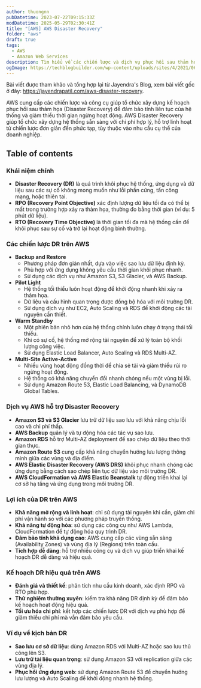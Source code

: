 ```yaml
---
author: thuongnn
pubDatetime: 2023-07-22T09:15:33Z
modDatetime: 2025-05-29T02:30:41Z
title: "[AWS] AWS Disaster Recovery"
folder: "aws"
draft: true
tags:
  - AWS
  - Amazon Web Services
description: Tìm hiểu về các chiến lược và dịch vụ phục hồi sau thảm họa của AWS, đảm bảo tính liên tục của doanh nghiệp.
ogImage: https://techblogbuilder.com/wp-content/uploads/sites/4/2021/06/techblogbuilder-home.png
---
```


Bài viết được tham khảo và tổng hợp lại từ Jayendra's Blog, xem bài viết gốc ở đây: https://jayendrapatil.com/aws-disaster-recovery.

AWS cung cấp các chiến lược và công cụ giúp tổ chức xây dựng kế hoạch phục hồi sau thảm họa (Disaster Recovery) để đảm bảo tính liên tục của hệ thống và giảm thiểu thời gian ngừng hoạt động. AWS Disaster Recovery giúp tổ chức xây dựng hệ thống sẵn sàng với chi phí hợp lý, hỗ trợ linh hoạt từ chiến lược đơn giản đến phức tạp, tùy thuộc vào nhu cầu cụ thể của doanh nghiệp.

## Table of contents

### **Khái niệm chính**

- **Disaster Recovery (DR)** là quá trình khôi phục hệ thống, ứng dụng và dữ liệu sau các sự cố không mong muốn như lỗi phần cứng, tấn công mạng, hoặc thiên tai.
- **RPO (Recovery Point Objective)** xác định lượng dữ liệu tối đa có thể bị mất trong trường hợp xảy ra thảm họa, thường đo bằng thời gian (ví dụ: 5 phút dữ liệu).
- **RTO (Recovery Time Objective)** là thời gian tối đa mà hệ thống cần để khôi phục sau sự cố và trở lại hoạt động bình thường.

### **Các chiến lược DR trên AWS**

- **Backup and Restore**
  - Phương pháp đơn giản nhất, dựa vào việc sao lưu dữ liệu định kỳ.
  - Phù hợp với ứng dụng không yêu cầu thời gian khôi phục nhanh.
  - Sử dụng các dịch vụ như Amazon S3, S3 Glacier, và AWS Backup.
- **Pilot Light**
  - Hệ thống tối thiểu luôn hoạt động để khởi động nhanh khi xảy ra thảm họa.
  - Dữ liệu và cấu hình quan trọng được đồng bộ hóa với môi trường DR.
  - Sử dụng dịch vụ như EC2, Auto Scaling và RDS để khởi động các tài nguyên cần thiết.
- **Warm Standby**
  - Một phiên bản nhỏ hơn của hệ thống chính luôn chạy ở trạng thái tối thiểu.
  - Khi có sự cố, hệ thống mở rộng tài nguyên để xử lý toàn bộ khối lượng công việc.
  - Sử dụng Elastic Load Balancer, Auto Scaling và RDS Multi-AZ.
- **Multi-Site Active-Active**
  - Nhiều vùng hoạt động đồng thời để chia sẻ tải và giảm thiểu rủi ro ngừng hoạt động.
  - Hệ thống có khả năng chuyển đổi nhanh chóng nếu một vùng bị lỗi.
  - Sử dụng Amazon Route 53, Elastic Load Balancing, và DynamoDB Global Tables.

### **Dịch vụ AWS hỗ trợ Disaster Recovery**

- **Amazon S3 và S3 Glacier** lưu trữ dữ liệu sao lưu với khả năng chịu lỗi cao và chi phí thấp.
- **AWS Backup** quản lý và tự động hóa các tác vụ sao lưu.
- **Amazon RDS** hỗ trợ Multi-AZ deployment để sao chép dữ liệu theo thời gian thực.
- **Amazon Route 53** cung cấp khả năng chuyển hướng lưu lượng thông minh giữa các vùng và địa điểm.
- **AWS Elastic Disaster Recovery (AWS DRS)** khôi phục nhanh chóng các ứng dụng bằng cách sao chép liên tục dữ liệu vào môi trường DR.
- **AWS CloudFormation và AWS Elastic Beanstalk** tự động triển khai lại cơ sở hạ tầng và ứng dụng trong môi trường DR.

### **Lợi ích của DR trên AWS**

- **Khả năng mở rộng và linh hoạt**: chỉ sử dụng tài nguyên khi cần, giảm chi phí vận hành so với các phương pháp truyền thống.
- **Khả năng tự động hóa**: sử dụng các công cụ như AWS Lambda, CloudFormation để tự động hóa quy trình DR.
- **Đảm bảo tính khả dụng cao**: AWS cung cấp các vùng sẵn sàng (Availability Zones) và vùng địa lý (Regions) trên toàn cầu.
- **Tích hợp dễ dàng**: hỗ trợ nhiều công cụ và dịch vụ giúp triển khai kế hoạch DR dễ dàng và hiệu quả.

### **Kế hoạch DR hiệu quả trên AWS**

- **Đánh giá và thiết kế**: phân tích nhu cầu kinh doanh, xác định RPO và RTO phù hợp.
- **Thử nghiệm thường xuyên**: kiểm tra khả năng DR định kỳ để đảm bảo kế hoạch hoạt động hiệu quả.
- **Tối ưu hóa chi phí**: kết hợp các chiến lược DR với dịch vụ phù hợp để giảm thiểu chi phí mà vẫn đảm bảo yêu cầu.

### **Ví dụ về kịch bản DR**

- **Sao lưu cơ sở dữ liệu**: dùng Amazon RDS với Multi-AZ hoặc sao lưu thủ công lên S3.
- **Lưu trữ tài liệu quan trọng**: sử dụng Amazon S3 với replication giữa các vùng địa lý.
- **Phục hồi ứng dụng web**: sử dụng Amazon Route 53 để chuyển hướng lưu lượng và Auto Scaling để khởi động nhanh hệ thống.
